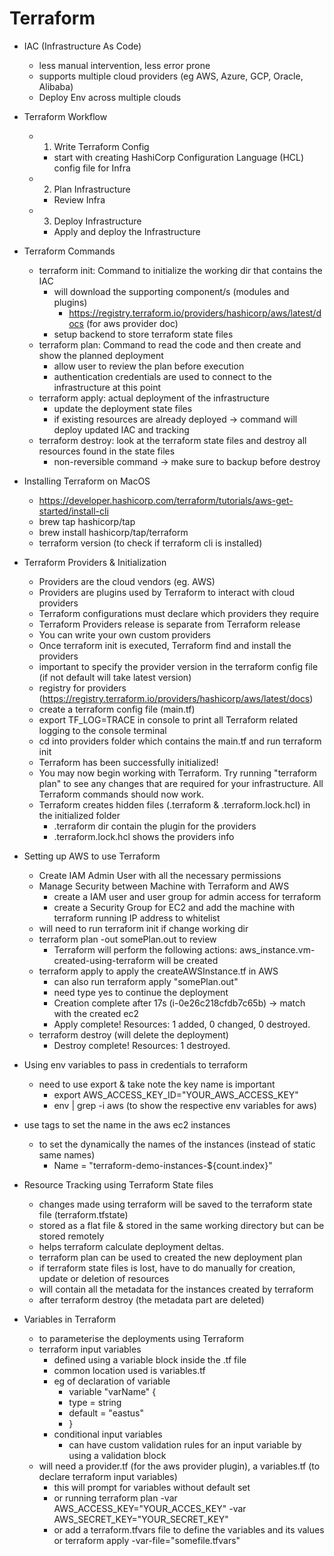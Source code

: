 # Terraform

- IAC (Infrastructure As Code)

  - less manual intervention, less error prone
  - supports multiple cloud providers (eg AWS, Azure, GCP, Oracle, Alibaba)
  - Deploy Env across multiple clouds

- Terraform Workflow

  - 1. Write Terraform Config
    - start with creating HashiCorp Configuration Language (HCL) config file for Infra
  - 2. Plan Infrastructure
    - Review Infra
  - 3. Deploy Infrastructure
    - Apply and deploy the Infrastructure

- Terraform Commands

  - terraform init: Command to initialize the working dir that contains the IAC
    - will download the supporting component/s (modules and plugins)
      - https://registry.terraform.io/providers/hashicorp/aws/latest/docs (for aws provider doc)
    - setup backend to store terraform state files
  - terraform plan: Command to read the code and then create and show the planned deployment
    - allow user to review the plan before execution
    - authentication credentials are used to connect to the infrastructure at this point
  - terraform apply: actual deployment of the infrastructure
    - update the deployment state files
    - if existing resources are already deployed -> command will deploy updated IAC and tracking
  - terraform destroy: look at the terraform state files and destroy all resources found in the state files
    - non-reversible command -> make sure to backup before destroy

- Installing Terraform on MacOS

  - https://developer.hashicorp.com/terraform/tutorials/aws-get-started/install-cli
  - brew tap hashicorp/tap
  - brew install hashicorp/tap/terraform
  - terraform version (to check if terraform cli is installed)

- Terraform Providers & Initialization

  - Providers are the cloud vendors (eg. AWS)
  - Providers are plugins used by Terraform to interact with cloud providers
  - Terraform configurations must declare which providers they require
  - Terraform Providers release is separate from Terraform release
  - You can write your own custom providers
  - Once terraform init is executed, Terraform find and install the providers
  - important to specify the provider version in the terraform config file (if not default will take latest version)
  - registry for providers (https://registry.terraform.io/providers/hashicorp/aws/latest/docs)
  - create a terraform config file (main.tf)
  - export TF_LOG=TRACE in console to print all Terraform related logging to the console terminal
  - cd into providers folder which contains the main.tf and run terraform init
  - Terraform has been successfully initialized!
  - You may now begin working with Terraform. Try running "terraform plan" to see any changes that are required for your infrastructure. All Terraform commands should now work.
  - Terraform creates hidden files (.terraform & .terraform.lock.hcl) in the initialized folder
    - .terraform dir contain the plugin for the providers
    - .terraform.lock.hcl shows the providers info

- Setting up AWS to use Terraform

  - Create IAM Admin User with all the necessary permissions
  - Manage Security between Machine with Terraform and AWS
    - create a IAM user and user group for admin access for terraform
    - create a Security Group for EC2 and add the machine with terraform running IP address to whitelist
  - will need to run terraform init if change working dir
  - terraform plan -out somePlan.out to review
    - Terraform will perform the following actions: aws_instance.vm-created-using-terraform will be created
  - terraform apply to apply the createAWSInstance.tf in AWS
    - can also run terraform apply "somePlan.out"
    - need type yes to continue the deployment
    - Creation complete after 17s (i-0e26c218cfdb7c65b) -> match with the created ec2
    - Apply complete! Resources: 1 added, 0 changed, 0 destroyed.
  - terraform destroy (will delete the deployment)
    - Destroy complete! Resources: 1 destroyed.

- Using env variables to pass in credentials to terraform

  - need to use export & take note the key name is important
    - export AWS_ACCESS_KEY_ID="YOUR_AWS_ACCESS_KEY"
    - env | grep -i aws (to show the respective env variables for aws)

- use tags to set the name in the aws ec2 instances

  - to set the dynamically the names of the instances (instead of static same names)
    - Name = "terraform-demo-instances-${count.index}"

- Resource Tracking using Terraform State files

  - changes made using terraform will be saved to the terraform state file (terraform.tfstate)
  - stored as a flat file & stored in the same working directory but can be stored remotely
  - helps terraform calculate deployment deltas.
  - terraform plan can be used to created the new deployment plan
  - if terraform state files is lost, have to do manually for creation, update or deletion of resources
  - will contain all the metadata for the instances created by terraform
  - after terraform destroy (the metadata part are deleted)

- Variables in Terraform
  - to parameterise the deployments using Terraform
  - terraform input variables
    - defined using a variable block inside the .tf file
    - common location used is variables.tf
    - eg of declaration of variable
      - variable "varName" {
      - type = string
      - default = "eastus"
      - }
    - conditional input variables
      - can have custom validation rules for an input variable by using a validation block
  - will need a provider.tf (for the aws provider plugin), a variables.tf (to declare terraform input variables)
    - this will prompt for variables without default set
    - or running terraform plan -var AWS_ACCESS_KEY="YOUR_ACCES_KEY" -var AWS_SECRET_KEY="YOUR_SECRET_KEY"
    - or add a terraform.tfvars file to define the variables and its values or terraform apply -var-file="somefile.tfvars"
